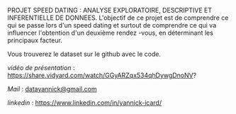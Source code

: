 PROJET SPEED DATING : ANALYSE EXPLORATOIRE, DESCRIPTIVE ET INFERENTIELLE DE DONNEES.
L'objectif de ce projet est de comprendre ce qui se passe lors d'un speed dating et surtout de comprendre ce qui va influencer l'obtention d'un deuxième rendez -vous, en déterminant les principaux facteur.

Vous trouverez le dataset sur le github avec le code.

_vidéo de présentation_ : https://share.vidyard.com/watch/GGyARZqx534qhDywgDnoNV?  

_Mail_ : datayannick@gmail.com  

_linkedin_ : https://www.linkedin.com/in/yannick-icard/  

